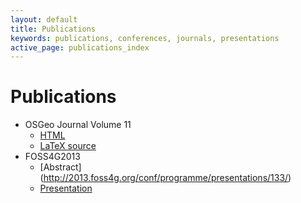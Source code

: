 ```yaml
---
layout: default
title: Publications
keywords: publications, conferences, journals, presentations
active_page: publications_index
---
```



# Publications

* OSGeo Journal Volume 11
  * [HTML](http://geojournaleditor.com/2012/11/30/volume-11-pycsw-osgeo-software-project-spotlight/)
  * [LaTeX source](osgeo_journal_2011.tex)
* FOSS4G2013
  * [Abstract] (http://2013.foss4g.org/conf/programme/presentations/133/)
  * [Presentation](foss4g2013)
